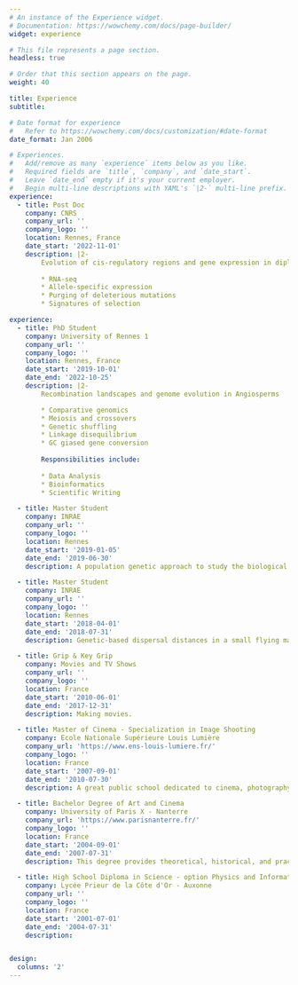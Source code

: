 ```yaml
---
# An instance of the Experience widget.
# Documentation: https://wowchemy.com/docs/page-builder/
widget: experience

# This file represents a page section.
headless: true

# Order that this section appears on the page.
weight: 40

title: Experience
subtitle:

# Date format for experience
#   Refer to https://wowchemy.com/docs/customization/#date-format
date_format: Jan 2006

# Experiences.
#   Add/remove as many `experience` items below as you like.
#   Required fields are `title`, `company`, and `date_start`.
#   Leave `date_end` empty if it's your current employer.
#   Begin multi-line descriptions with YAML's `|2-` multi-line prefix.
experience:
  - title: Post Doc
    company: CNRS
    company_url: ''
    company_logo: ''
    location: Rennes, France
    date_start: '2022-11-01'
    description: |2-
        Evolution of cis-regulatory regions and gene expression in diploid species
        
        * RNA-seq
        * Allele-specific expression
        * Purging of deleterious mutations
        * Signatures of selection

experience:
  - title: PhD Student
    company: University of Rennes 1
    company_url: ''
    company_logo: ''
    location: Rennes, France
    date_start: '2019-10-01'
    date_end: '2022-10-25'
    description: |2-
        Recombination landscapes and genome evolution in Angiosperms

        * Comparative genomics
        * Meiosis and crossovers
        * Genetic shuffling
        * Linkage disequilibrium
        * GC giased gene conversion
        
        Responsibilities include:
        
        * Data Analysis
        * Bioinformatics
        * Scientific Writing

  - title: Master Student
    company: INRAE
    company_url: ''
    company_logo: ''
    location: Rennes
    date_start: '2019-01-05'
    date_end: '2019-06-30'
    description: A population genetic approach to study the biological invasion by the topmouth gudgeon fish.

  - title: Master Student
    company: INRAE
    company_url: ''
    company_logo: ''
    location: Rennes
    date_start: '2018-04-01'
    date_end: '2018-07-31'
    description: Genetic-based dispersal distances in a small flying mammal, the lesser horseshoe bat.

  - title: Grip & Key Grip
    company: Movies and TV Shows
    company_url: ''
    company_logo: ''
    location: France
    date_start: '2010-06-01'
    date_end: '2017-12-31'
    description: Making movies.

  - title: Master of Cinema - Specialization in Image Shooting
    company: Ecole Nationale Supérieure Louis Lumière
    company_url: 'https://www.ens-louis-lumiere.fr/'
    company_logo: ''
    location: France
    date_start: '2007-09-01'
    date_end: '2010-07-30'
    description: A great public school dedicated to cinema, photography and sound.

  - title: Bachelor Degree of Art and Cinema
    company: University of Paris X - Nanterre
    company_url: 'https://www.parisnanterre.fr/'
    company_logo: ''
    location: France
    date_start: '2004-09-01'
    date_end: '2007-07-31'
    description: This degree provides theoretical, historical, and practical instruction as an introduction to the history of the performing arts, particularly theater and other performing arts, cinema, and audiovisual arts, as well as to current artistic approaches in these two fields.

  - title: High School Diploma in Science - option Physics and Informatics
    company: Lycée Prieur de la Côte d'Or - Auxonne
    company_url: ''
    company_logo: ''
    location: France
    date_start: '2001-07-01'
    date_end: '2004-07-31'
    description:


design:
  columns: '2'
---
```

